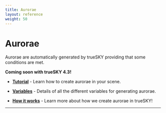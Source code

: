```yaml
---
title: Aurorae
layout: reference
weight: 50
---
```







Aurorae
====================
Aurorae are automatically generated by trueSKY providing that some conditions are met.

**Coming soon with trueSKY 4.3!**

* [**Tutorial**](tutorial.html)                                                         - Learn how to create aurorae in your scene.

* [**Variables**](variables.html)                                                       - Details of all the different variables for generating aurorae.

* [**How it works**](works.html)                                                        - Learn more about how we create aurorae in trueSKY!


<hr>
